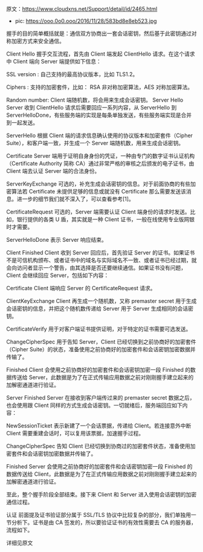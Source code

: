 原文：https://www.cloudxns.net/Support/detail/id/2465.html

- pic: https://ooo.0o0.ooo/2016/11/28/583bd8e8eb523.jpg

握手的目的简单概括就是：通信双方协商出一套会话密钥，然后基于此密钥通过对称加密方式来安全通信。

Client Hello
握手交互流程，首先由 Client 端发起 ClientHello 请求。在这个请求中 Client 端向 Server 端提供如下信息：

SSL version : 自己支持的最高协议版本，比如 TLS1.2。

Ciphers : 支持的加密套件，比如： RSA 非对称加密算法，AES 对称加密算法。

Random number: Client 端随机数，将会用来生成会话密钥。
Server Hello
Server 收到 ClientHello 请求后需要回应一系列内容，从 ServerHello 到 ServerHelloDone，有些服务端的实现是每条单独发送，有些服务端实现是合并到一起发送。

ServerHello
根据 Client 端的请求信息确认使用的协议版本和加密套件（Cipher Suite），和客户端一致，并生成一个 Server 端随机数，用来生成会话密钥。

Certificate
Server 端用于证明自身身份的凭证，一种由专门的数字证书认证机构（Certificate Authority 简称 CA）通过非常严格的审核之后颁发的电子证书，由 Client 端去认证 Server 端的合法身份。

ServerKeyExchange
可选的，补充生成会话密钥的信息。对于前面协商的有些加密算法若 Certificate 未提供足够的信息或就没有 Certificate 那么需要发送该消息。进一步的细节我们就不深入了，可以查看参考[1]。

CertificateRequest
可选的，Server 端需要认证 Client 端身份的请求时发送。比如，银行提供的各类 U 盾，其实就是一种 Client 证书，一般在线使用专业版网银时才需要。

ServerHelloDone
表示 Server 响应结束。

Client Finished
Client 收到 Server 回应后，首先验证 Server 的证书。如果证书不是可信机构颁布、或者证书中的域名与实际域名不一致、或者证书已经过期，就会向访问者显示一个警告，由其选择是否还要继续通信。如果证书没有问题，Client 会继续回应 Server，包括如下内容：

Certificate
Client 端响应 Server 的 CertificateRequest 请求。

ClientKeyExchange Client 再生成一个随机数，又称 premaster secret 用于生成会话密钥的信息，并把这个随机数传递给 Server 用于 Server 生成相同的会话密钥。

CertificateVerify
用于对客户端证书提供证明，对于特定的证书需要可选发送。

ChangeCipherSpec
用于告知 Server，Client 已经切换到之前协商好的加密套件（Cipher Suite）的状态，准备使用之前协商好的加密套件和会话密钥加密数据并传输了。

Finished
Client 会使用之前协商好的加密套件和会话密钥加密一段 Finished 的数据传送给 Server，此数据是为了在正式传输应用数据之前对刚刚握手建立起来的加解密通道进行验证。

Server Finished
Server 在接收到客户端传过来的 premaster secret 数据之后，也会使用跟 Client 同样的方式生成会话密钥。一切就绪后，服务端回应如下内容：

NewSessionTicket
表示新建了一个会话票据，传递给 Client。若连接意外中断 Client 需要重建会话时，可以复用该票据，加速握手过程。

ChangeCipherSpec
告知 Client 已经切换到协商过的加密套件状态，准备使用加密套件和会话密钥加密数据并传输了。

Finished
Server 会使用之前协商好的加密套件和会话密钥加密一段 Finished 的数据传送给 Client，此数据是为了在正式传输应用数据之前对刚刚握手建立起来的加解密通道进行验证。

至此，整个握手阶段全部结束。接下来 Client 和 Server 进入使用会话密钥的加密通信过程。

认证
前面提及证书验证部分属于 SSL/TLS 协议中比较复杂的部分，我们单独用一节分析下。证书是由 CA 签发的，所以要验证证书的有效性需要去 CA 的服务器，流程如下。

详细见原文
